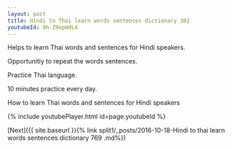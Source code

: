 ```yaml
---
layout: post
title: Hindi to Thai learn words sentences dictionary 302 
youtubeId: 9h-Z9opHdL4
---
```

 
 
Helps to learn Thai words and sentences for Hindi speakers.

Opportunitiy to repeat the words sentences. 

Practice Thai language. 
 
10 minutes practice every day. 
 
How to learn Thai words and sentences for Hindi speakers 
 
{% include youtubePlayer.html id=page.youtubeId %}
 
 
[Next]({{ site.baseurl }}{% link  split1/_posts/2016-10-18-Hindi to thai learn words sentences dictionary 769 .md%})
 
